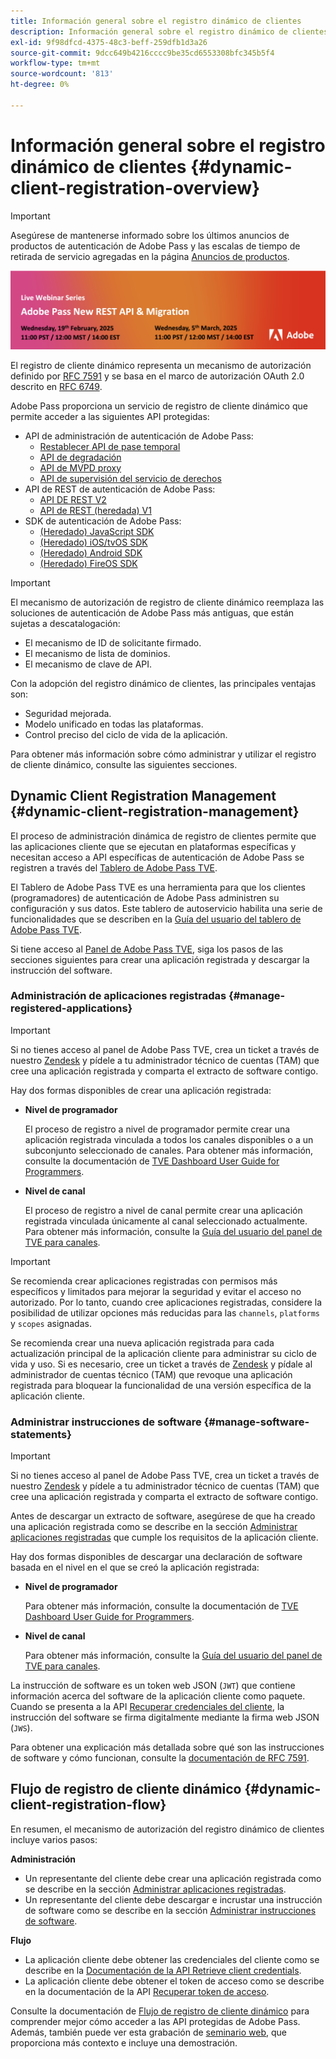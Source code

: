 ```yaml
---
title: Información general sobre el registro dinámico de clientes
description: Información general sobre el registro dinámico de clientes
exl-id: 9f98dfcd-4375-48c3-beff-259dfb1d3a26
source-git-commit: 9dcc649b4216cccc9be35cd6553308bfc345b5f4
workflow-type: tm+mt
source-wordcount: '813'
ht-degree: 0%

---
```


# Información general sobre el registro dinámico de clientes {#dynamic-client-registration-overview}

>[!IMPORTANT]
>
> Asegúrese de mantenerse informado sobre los últimos anuncios de productos de autenticación de Adobe Pass y las escalas de tiempo de retirada de servicio agregadas en la página [Anuncios de productos](/help/authentication/product-announcements.md).

<a href="https://experienceleague.adobe.com/en/docs/pass/authentication/product-announcements">![Serie de seminarios web en vivo](/help/authentication/assets/rest-api-v2/live-webinar-series-banner.png)</a>

El registro de cliente dinámico representa un mecanismo de autorización definido por [RFC 7591](https://datatracker.ietf.org/doc/html/rfc7591) y se basa en el marco de autorización OAuth 2.0 descrito en [RFC 6749](https://datatracker.ietf.org/doc/html/rfc6749).

Adobe Pass proporciona un servicio de registro de cliente dinámico que permite acceder a las siguientes API protegidas:

* API de administración de autenticación de Adobe Pass:
   * [Restablecer API de pase temporal](../../features-premium/temporary-access/temp-pass-feature.md#reset-tempass-api-access)
   * [API de degradación](../../features-premium/degraded-access/degradation-feature.md#degradation-api-access)
   * [API de MVPD proxy](../../../integration-guide-mvpds/proxy-mvpd-webserv.md)
   * [API de supervisión del servicio de derechos](../../features-premium/esm/entitlement-service-monitoring-api.md)
* API de REST de autenticación de Adobe Pass:
   * [API DE REST V2](../rest-api-v2/apis/rest-api-v2-apis-overview.md)
   * [API de REST (heredada) V1](../../legacy/rest-api-v1/rest-api-reference.md)
* SDK de autenticación de Adobe Pass:
   * [(Heredado) JavaScript SDK](../../legacy/sdks/javascript-sdk/javascript-sdk-api-reference.md)
   * [(Heredado) iOS/tvOS SDK](../../legacy/sdks/ios-tvos-sdk/iostvos-sdk-api-reference.md)
   * [(Heredado) Android SDK](../../legacy/sdks/android-sdk/android-sdk-api-reference.md)
   * [(Heredado) FireOS SDK](../../legacy/sdks/fireos-sdk/amazon-fireos-native-client-api-reference.md)

>[!IMPORTANT]
>
> El mecanismo de autorización de registro de cliente dinámico reemplaza las soluciones de autenticación de Adobe Pass más antiguas, que están sujetas a descatalogación:
>
> * El mecanismo de ID de solicitante firmado.
> * El mecanismo de lista de dominios.
> * El mecanismo de clave de API.

Con la adopción del registro dinámico de clientes, las principales ventajas son:

* Seguridad mejorada.
* Modelo unificado en todas las plataformas.
* Control preciso del ciclo de vida de la aplicación.

Para obtener más información sobre cómo administrar y utilizar el registro de cliente dinámico, consulte las siguientes secciones.

## Dynamic Client Registration Management {#dynamic-client-registration-management}

El proceso de administración dinámica de registro de clientes permite que las aplicaciones cliente que se ejecutan en plataformas específicas y necesitan acceso a API específicas de autenticación de Adobe Pass se registren a través del [Tablero de Adobe Pass TVE](https://experience.adobe.com/#/pass/authentication).

El Tablero de Adobe Pass TVE es una herramienta para que los clientes (programadores) de autenticación de Adobe Pass administren su configuración y sus datos. Este tablero de autoservicio habilita una serie de funcionalidades que se describen en la [Guía del usuario del tablero de Adobe Pass TVE](../../../user-guide-tve-dashboard/tve-dashboard-overview.md).

Si tiene acceso al [Panel de Adobe Pass TVE](https://experience.adobe.com/#/pass/authentication), siga los pasos de las secciones siguientes para crear una aplicación registrada y descargar la instrucción del software.

### Administración de aplicaciones registradas {#manage-registered-applications}

>[!IMPORTANT]
>
> Si no tienes acceso al panel de Adobe Pass TVE, crea un ticket a través de nuestro [Zendesk](https://adobeprimetime.zendesk.com) y pídele a tu administrador técnico de cuentas (TAM) que cree una aplicación registrada y comparta el extracto de software contigo.

Hay dos formas disponibles de crear una aplicación registrada:

* **Nivel de programador**

  El proceso de registro a nivel de programador permite crear una aplicación registrada vinculada a todos los canales disponibles o a un subconjunto seleccionado de canales. Para obtener más información, consulte la documentación de [TVE Dashboard User Guide for Programmers](../../../user-guide-tve-dashboard/tve-dashboard-programmers.md).


* **Nivel de canal**

  El proceso de registro a nivel de canal permite crear una aplicación registrada vinculada únicamente al canal seleccionado actualmente. Para obtener más información, consulte la [Guía del usuario del panel de TVE para canales](../../../user-guide-tve-dashboard/tve-dashboard-channels.md).

>[!IMPORTANT]
>
> Se recomienda crear aplicaciones registradas con permisos más específicos y limitados para mejorar la seguridad y evitar el acceso no autorizado. Por lo tanto, cuando cree aplicaciones registradas, considere la posibilidad de utilizar opciones más reducidas para las `channels`, `platforms` y `scopes` asignadas.
>
> Se recomienda crear una nueva aplicación registrada para cada actualización principal de la aplicación cliente para administrar su ciclo de vida y uso. Si es necesario, cree un ticket a través de [Zendesk](https://adobeprimetime.zendesk.com) y pídale al administrador de cuentas técnico (TAM) que revoque una aplicación registrada para bloquear la funcionalidad de una versión específica de la aplicación cliente.

### Administrar instrucciones de software {#manage-software-statements}

>[!IMPORTANT]
>
> Si no tienes acceso al panel de Adobe Pass TVE, crea un ticket a través de nuestro [Zendesk](https://adobeprimetime.zendesk.com) y pídele a tu administrador técnico de cuentas (TAM) que cree una aplicación registrada y comparta el extracto de software contigo.

Antes de descargar un extracto de software, asegúrese de que ha creado una aplicación registrada como se describe en la sección [Administrar aplicaciones registradas](#manage-registered-applications) que cumple los requisitos de la aplicación cliente.

Hay dos formas disponibles de descargar una declaración de software basada en el nivel en el que se creó la aplicación registrada:

* **Nivel de programador**

  Para obtener más información, consulte la documentación de [TVE Dashboard User Guide for Programmers](../../../user-guide-tve-dashboard/tve-dashboard-programmers.md).

* **Nivel de canal**

  Para obtener más información, consulte la [Guía del usuario del panel de TVE para canales](../../../user-guide-tve-dashboard/tve-dashboard-channels.md).

La instrucción de software es un token web JSON (`JWT`) que contiene información acerca del software de la aplicación cliente como paquete. Cuando se presenta a la API [Recuperar credenciales del cliente](apis/dynamic-client-registration-apis-retrieve-client-credentials.md), la instrucción del software se firma digitalmente mediante la firma web JSON (`JWS`).

Para obtener una explicación más detallada sobre qué son las instrucciones de software y cómo funcionan, consulte la [documentación de RFC 7591](https://tools.ietf.org/html/rfc7591).

## Flujo de registro de cliente dinámico {#dynamic-client-registration-flow}

En resumen, el mecanismo de autorización del registro dinámico de clientes incluye varios pasos:

**Administración**

* Un representante del cliente debe crear una aplicación registrada como se describe en la sección [Administrar aplicaciones registradas](#manage-registered-applications).
* Un representante del cliente debe descargar e incrustar una instrucción de software como se describe en la sección [Administrar instrucciones de software](#manage-software-statements).

**Flujo**

* La aplicación cliente debe obtener las credenciales del cliente como se describe en la [Documentación de la API Retrieve client credentials](apis/dynamic-client-registration-apis-retrieve-client-credentials.md).
* La aplicación cliente debe obtener el token de acceso como se describe en la documentación de la API [Recuperar token de acceso](apis/dynamic-client-registration-apis-retrieve-access-token.md).

Consulte la documentación de [Flujo de registro de cliente dinámico](flows/dynamic-client-registration-flow.md) para comprender mejor cómo acceder a las API protegidas de Adobe Pass. Además, también puede ver esta grabación de [seminario web](https://my.adobeconnect.com/pzkp8ujrigg1/), que proporciona más contexto e incluye una demostración.
